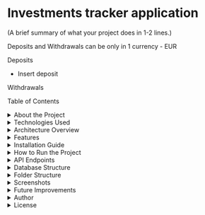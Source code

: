 # Investments tracker application
(A brief summary of what your project does in 1-2 lines.)

Deposits and Withdrawals can be only in 1 currency - EUR

Deposits
- Insert deposit 

Withdrawals


Table of Contents
<details>
<summary>About the Project</summary>
This project is and Investments tracker application, that helps you track your investments.

</details>


<details>
<summary>Technologies Used</summary>

| Layer           | Technology       |
|-----------------|------------------|
| Backend         | Java Spring Boot |
| Database        | MySQL            |
| ORM             | Spring Data JPA  |
| Authentication  | JWT?             |
| Build tools     | Maven            |
| Frontend        | React            |
| Version control | Git              |

</details>


<details>
<summary>Architecture Overview</summary>
Diagram how the app works



</details>


<details>
<summary>Features</summary>
User Registration & Login
JWT Authentication
CRUD Operations
Role-based Authorization
Pagination & Sorting
Swagger API Documentation
Error Handling

</details>


<details>
<summary>Installation Guide</summary>
What is needed to run the project

</details>


<details>
<summary>How to Run the Project</summary>
Backend installation
Frontend installation

</details>


<details>
<summary>API Endpoints</summary>
Create an openapi.json file and automatically generate API docs using Swagger.

| Method | Endpoint                                      | Description                     | Auth required |
|--------|-----------------------------------------------|---------------------------------|---------------|
| `POST` | `/deposit/in`                                 | Make a deposit                  |               |
| `GET`  | `/deposit/get/from/{fromDate}/to/{toDate}`    | Get deposits in range           |               |
| `GET`  | `/deposit/get/all`                            | Get all deposits                |               |
| `GET`  | `/deposit/get/total/amount`                   | Get total amount of deposits    |               |
| `POST` | `/withdrawal/out`                             | Make a withdrawal               |               |
| `GET`  | `/withdrawal/get/from/{fromDate}/to/{toDate}` | Get withdrawals in range        |               |
| `GET`  | `/withdrawal/get/all`                         | Get all withdrawals             |               |
| `GET`  | `/withdrawal/get/total/amount`                | Get total amount of withdrawals |               |
| `POST` | `/dividend/in`                                | Insert a dividend               |               |
| `GET`  | `/dividend/get/from/{fromDate}/to/{toDate}`   | Get dividends in range          |               |
| `GET`  | `/dividend/get/all`                           | Get all dividends               |               |
| `GET`  | `/dividend/get/total/amount`                  | Get total amount of dividends   |               |

</details> 


<details>
<summary>Database Structure</summary>
DB schema

</details>


<details>
<summary>Folder Structure</summary>
Screenshot from IntelliJ

</details>


<details>
<summary>Screenshots</summary>
Home Page
Login Page

</details>


<details>
<summary>Future Improvements</summary>

- Add Swagger-ui

</details>


<details>
<summary>Author</summary>

#### Your Name: Denis Buserski 
#### LinkedIn: LINK 
#### GitHub: LINK 

</details>


<details>
<summary>License</summary>
This project is licensed under the MIT License. (ADD MIT)

</details>
